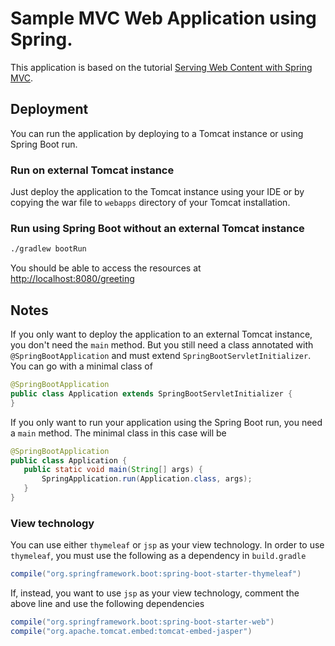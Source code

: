 # Sample MVC Web Application using Spring.

This application is based on the tutorial [Serving Web Content with Spring MVC](https://spring.io/guides/gs/serving-web-content/).

## Deployment
You can run the application by deploying to a Tomcat instance or using Spring Boot run.

### Run on external Tomcat instance
Just deploy the application to the Tomcat instance using your IDE or by copying the war file to ``webapps`` directory of your Tomcat installation.

### Run using Spring Boot without an external Tomcat instance
```bash
./gradlew bootRun
```

You should be able to access the resources at [http://localhost:8080/greeting](http://localhost:8080/greeting)

## Notes
If you only want to deploy the application to an external Tomcat instance, you don't need the ``main`` method. But you still need a class annotated with ``@SpringBootApplication`` and must extend ``SpringBootServletInitializer``.  You can go with a minimal class of

 ```java
 @SpringBootApplication
 public class Application extends SpringBootServletInitializer {
 }
 ```

If you only want to run your application using the Spring Boot run, you need a ``main`` method. The minimal class in this case will be

 ```java
 @SpringBootApplication
 public class Application {
    public static void main(String[] args) {
        SpringApplication.run(Application.class, args);
    }
 }
 ```
 
### View technology
You can use either ``thymeleaf`` or ``jsp`` as your view technology. In order to use ``thymeleaf``, you must use the following as a dependency in ``build.gradle``
 
```groovy
compile("org.springframework.boot:spring-boot-starter-thymeleaf")
```

If, instead, you want to use ``jsp`` as your view technology, comment the above line and use the following dependencies

```groovy
compile("org.springframework.boot:spring-boot-starter-web")
compile("org.apache.tomcat.embed:tomcat-embed-jasper")
```